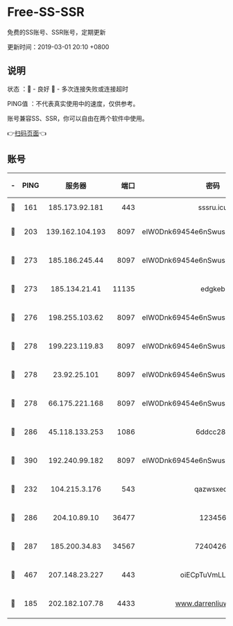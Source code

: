 # Free-SS-SSR

免费的SS账号、SSR账号，定期更新

更新时间：2019-03-01 20:10 +0800

## 说明

状态     ：🙂 - 良好 🙁 - 多次连接失败或连接超时

PING值   ：不代表真实使用中的速度，仅供参考。

账号兼容SS、SSR，你可以自由在两个软件中使用。

👉[扫码页面](https://liesauer.github.io/free-ss-ssr.github.io/)👈

## 账号

|-|PING|服务器|端口|密码|加密方式|区域|
|:----:|:----:|:-----:|-----:|:----:|:----:|:----:|
|🙂|161|185.173.92.181|443|sssru.icu|rc4-md5|RU|
|🙂|203|139.162.104.193|8097|eIW0Dnk69454e6nSwuspv9DmS201tQ0D|aes-256-cfb|JP|
|🙂|273|185.186.245.44|8097|eIW0Dnk69454e6nSwuspv9DmS201tQ0D|aes-256-cfb|NL|
|🙂|273|185.134.21.41|11135|edgkeb|aes-256-cfb|GB|
|🙂|276|198.255.103.62|8097|eIW0Dnk69454e6nSwuspv9DmS201tQ0D|aes-256-cfb|US|
|🙂|278|199.223.119.83|8097|eIW0Dnk69454e6nSwuspv9DmS201tQ0D|aes-256-cfb|US|
|🙂|278|23.92.25.101|8097|eIW0Dnk69454e6nSwuspv9DmS201tQ0D|aes-256-cfb|US|
|🙂|278|66.175.221.168|8097|eIW0Dnk69454e6nSwuspv9DmS201tQ0D|aes-256-cfb|US|
|🙂|286|45.118.133.253|1086|6ddcc286|aes-256-cfb|SG|
|🙂|390|192.240.99.182|8097|eIW0Dnk69454e6nSwuspv9DmS201tQ0D|aes-256-cfb|US|
|🙂|232|104.215.3.176|543|qazwsxedc|aes-256-gcm|JP|
|🙂|286|204.10.89.10|36477|123456|aes-256-cfb|US|
|🙂|287|185.200.34.83|34567|72404265|aes-256-cfb|US|
|🙂|467|207.148.23.227|443|oiECpTuVmLLxk4Ts|aes-256-cfb|US|
|🙁|185|202.182.107.78|4433|www.darrenliuwei.com|aes-256-cfb|JP|
